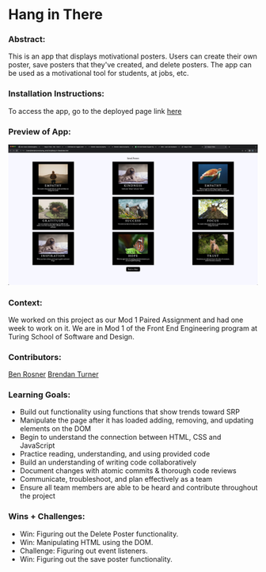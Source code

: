 # Hang in There  

### Abstract:
This is an app that displays motivational posters. Users can create their own poster, save posters that they've created, and delete posters.
The app can be used as a motivational tool for students, at jobs, etc.
### Installation Instructions:
To access the app, go to the deployed page link [here](https://ben-rosner-williamsburg.github.io/hang-in-there/)

### Preview of App:
![Hang in There](Hang_In_There.png)

### Context:
We worked on this project as our Mod 1 Paired Assignment and had one week to work on it. We are in Mod 1 of the Front End Engineering program at Turing School of Software and Design.

### Contributors:
[Ben Rosner](https://github.com/ben-rosner-williamsburg)
[Brendan Turner](https://github.com/BrendanTurner1)

### Learning Goals:
- Build out functionality using functions that show trends toward SRP
- Manipulate the page after it has loaded adding, removing, and updating elements on the DOM
- Begin to understand the connection between HTML, CSS and JavaScript
- Practice reading, understanding, and using provided code
- Build an understanding of writing code collaboratively
- Document changes with atomic commits & thorough code reviews
- Communicate, troubleshoot, and plan effectively as a team
- Ensure all team members are able to be heard and contribute throughout the project

### Wins + Challenges:
- Win: Figuring out the Delete Poster functionality.
- Win: Manipulating HTML using the DOM.
- Challenge: Figuring out event listeners.
- Win: Figuring out the save poster functionality.
